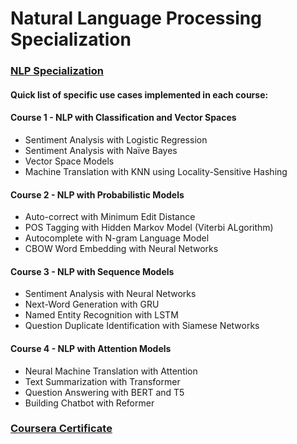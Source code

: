 # Natural Language Processing Specialization

### [NLP Specialization](https://www.coursera.org/specializations/natural-language-processing)
#### Quick list of specific use cases implemented in each course:

#### Course 1 - NLP with Classification and Vector Spaces
* Sentiment Analysis with Logistic Regression
* Sentiment Analysis with Naïve Bayes
* Vector Space Models
* Machine Translation with KNN using Locality-Sensitive Hashing

#### Course 2 - NLP with Probabilistic Models
* Auto-correct with Minimum Edit Distance
* POS Tagging with Hidden Markov Model (Viterbi ALgorithm)
* Autocomplete with N-gram Language Model
* CBOW Word Embedding with Neural Networks

#### Course 3 - NLP with Sequence Models
* Sentiment Analysis with Neural Networks
* Next-Word Generation with GRU
* Named Entity Recognition with LSTM
* Question Duplicate Identification with Siamese Networks

#### Course 4 - NLP with Attention Models
* Neural Machine Translation with Attention
* Text Summarization with Transformer
* Question Answering with BERT and T5 
* Building Chatbot with Reformer 

### [Coursera Certificate](https://www.coursera.org/account/accomplishments/specialization/certificate/Z9QQF7TR4V6E)